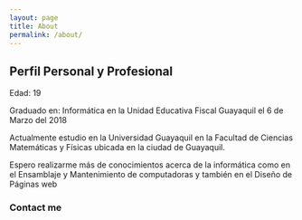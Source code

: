 ```yaml
---
layout: page
title: About
permalink: /about/
---
```


## Perfil Personal y Profesional

Edad: 19


Graduado en: Informática en la Unidad Educativa Fiscal Guayaquil
el 6 de Marzo del 2018


Actualmente estudio en la Universidad Guayaquil en la Facultad de Ciencias Matemáticas y Físicas ubicada en la ciudad de Guayaquil.

Espero realizarme más de conocimientos acerca de la informática como en el Ensamblaje y Mantenimiento de computadoras y también en el Diseño de Páginas web


### Contact me

<a href="ivan.basurtod@ug.edu.ec"></a>
